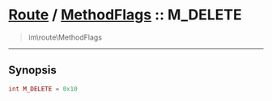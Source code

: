 # [Route](route.md) / [MethodFlags](route-MethodFlags.md) :: M_DELETE
 > im\route\MethodFlags
____

## Synopsis
```php
int M_DELETE = 0x10
```

